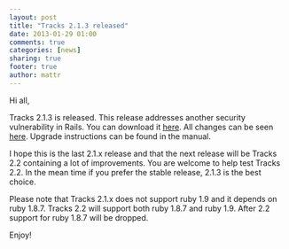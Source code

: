 ```yaml
---
layout: post
title: "Tracks 2.1.3 released"
date: 2013-01-29 01:00
comments: true
categories: [news]
sharing: true
footer: true
author: mattr
---
```


Hi all,

Tracks 2.1.3 is released. This release addresses another security vulnerability in Rails. You can download it [here](https://github.com/TracksApp/tracks/archive/v2.1.3.zip). All changes can be seen [here](https://github.com/TracksApp/tracks/compare/v2.1.2...v2.1.3). Upgrade instructions can be found in the manual.

I hope this is the last 2.1.x release and that the next release will be Tracks 2.2 containing a lot of improvements. You are welcome to help test Tracks 2.2. In the mean time if you prefer the stable release, 2.1.3 is the best choice.

Please note that Tracks 2.1.x does not support ruby 1.9 and it depends on ruby 1.8.7. Tracks 2.2 will support both ruby 1.8.7 and ruby 1.9. After 2.2 support for ruby 1.8.7 will be dropped.

Enjoy!
